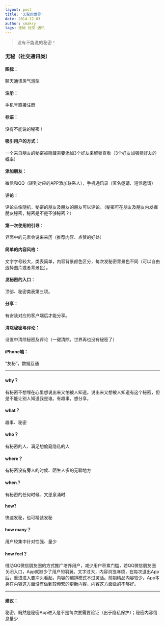 ```yaml
---
layout: post
title: '无秘的世界'
date: 2014-12-03
author: smakry
tags: 无秘 社交 通讯
---
```


> 没有不能说的秘密！

### 无秘（社交通讯类）

#### 图标：
聊天通讯类气泡型
#### 注册：
手机号直接注册
#### 标语：
没有不能说的秘密！
#### 吸引用户的方式：
一个来自朋友的秘密被隐藏需要添加3个好友来解锁查看（3个好友加强猜好友的概率）
#### 添加朋友：
微信和QQ（转到对应的APP添加联系人），手机通讯录（匿名邀请、短信邀请）
#### 评论：
评论头像随机，秘密的朋友及朋友的朋友可以评论。（秘密可在朋友及朋友内发掘朋友秘密，秘密是不是不够秘密？）
#### 第一次使用的引导：
界面中的元素会说来来历（推荐内容、点赞的好处）
#### 简单的内容风格：
文字字号较大，类表简单，内容背景颜色区分，每次发秘密背景色不同（可以自由选择图片或者背景色）。
#### 发秘密的入口：
顶部、秘密类表第三项。
#### 分享：
有安装对应的客户端后才能分享。
#### 清除秘密与评论：
设置中清除秘密及评论（一键清除，世界再也没有秘密了）
#### iPhone端：
“友秘”，数据互通

---
#### why？
有秘密不想埋在心里想说出来又怕被人知道，说出来又想被人知道有这个秘密，但是不能让别人知道我是谁。有趣事，想分享。
#### what？
趣事、秘密
#### who？
有秘密的人、满足想偷窥隐私的人
#### where？
有秘密没有旁人的时候、陌生人多的无聊地方
#### when？
有秘密的任何时候、文思泉涌时
#### how?
快速发秘，也可精装发秘
#### how many？
用户较集中针对性强、量少
#### how feel？
借助QQ微信朋友圈的方式推广培养用户，减少用户积累门槛，若QQ微信朋友圈关闭入口，App就缺少了用户的羽翼。文字过大，内容浏览麻烦，在每次退出App后，重进进入要冲头看起，内容的编排模式不过灵活。前期精品内容较少，App本身在内容这方面没有做到较频繁的更新内容，内容这方面做的不够好。

***
#### 建议：
秘密，既然是秘密App进入是不是每次要需要验证（出于隐私保护）；秘密内容信息量少